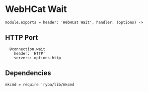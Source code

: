 
# WebHCat Wait

    module.exports = header: 'WebHCat Wait', handler: (options) ->

## HTTP Port

      @connection.wait
        header: 'HTTP'
        servers: options.http

## Dependencies

    mkcmd = require 'ryba/lib/mkcmd
